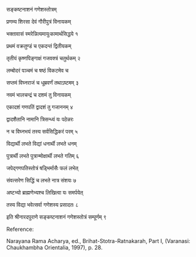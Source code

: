 सङ्कष्टनाशनं गणेशस्तोत्रम्

 

प्रणम्य शिरसा देवं गौरीपुत्रं विनायकम्

भक्तावासं स्मरेन्नित्यमायुःकामार्थसिद्धये १

 

 

प्रथमं वक्रतुण्डं च एकदन्तं द्वितीयकम्

तृतीयं कृष्णपिङ्गाक्षं गजवक्त्रं चतुर्थकम् २

 

 

लम्बोदरं पञ्चमं च षष्ठं विकटमेव च

सप्तमं विघ्नराजं च धूम्रवर्णं तथाऽष्टमम् ३

 

 

नवमं भालचन्द्रं च दशमं तु विनायकम्

एकादशं गणपतिं द्वादशं तु गजाननम् ४

 

 

द्वादशैतानि नामानि त्रिसन्ध्यं यः पठेन्नरः

न च विघ्नभयं तस्य सर्वसिद्धिकरं परम् ५

 

 

विद्यार्थी लभते विद्यां धनार्थी लभते धनम्

पुत्रार्थी लभते पुत्रान्मोक्षार्थी लभते गतिम् ६

 

 

जपेद्गणपतिस्तोत्रं षड्भिर्मासैः फलं लभेत्

संवत्सरेण सिद्धिं च लभते नात्र संशयः ७

 

 

अष्टभ्यो ब्राह्मणेभ्यश्च लिखित्वा यः समर्पयेत्

तस्य विद्या भवेत्सर्वा गणेशस्य प्रसादतः ८

 

इति श्रीनारदपुराणे सङ्कष्टनाशनं गणेशस्तोत्रं सम्पूर्णम् ९

 

Reference:

Narayana Rama Acharya, ed., Brihat-Stotra-Ratnakarah, Part I, (Varanasi:
Chaukhambha Orientalia, 1997), p. 28.
